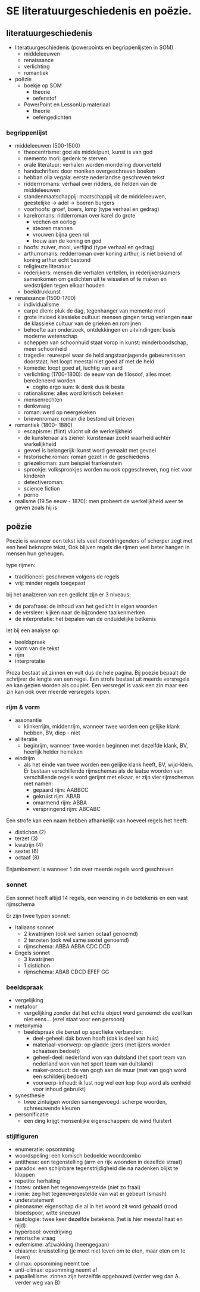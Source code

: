 # SE literatuurgeschiedenis en poëzie.
## literatuurgeschiedenis
- literatuurgeschiedenis (powerpoints en begrippenlijsten in SOM) 
   - middeleeuwen 
   - renaissance 
   - verlichting 
   - romantiek 
- poëzie
   - boekje op SOM
      - theorie 
      - oefenstof
   - PowerPoint en LessonUp materiaal 
      - theorie 
      - oefengedichten

### begrippenlijst
- middeleeuwen (500-1500) 
   - theocentrisme: god als middelpunt, kunst is van god
   - memento mori: gedenk te sterven
   - orale literatuur: verhalen worden mondeling doorverteld
   - handschriften: door moniken overgeschreven boeken
   - hebban olla vegala: eerste nederlandse geschreven tekst
   - ridderrromans: verhaal over ridders, de helden van de middeleeuwen
   - standenmaatschappij: maatschappij uit de middeleeuwen, geestelijke -> adel -> boeren burgers
   - voorhoofs: groef, boers, lomp (type verhaal en gedrag)
   - karelromans: ridderroman over karel do grote
      - vechen en oorlog
      - steoren mannen
      - vrouwen bijna geen rol 
      - trouw aan de koning en god
   - hoofs: zuiver, mooi, verfijnd (type verhaal en gedrag)
   - arthurromans: redderroman over koning arthur, is niet bekend of koning arthur echt bestond
   - religieuze literatuur
   - rederijkers: mensen die verhalen vertellen, in rederijkerskamers samenkomen om gedichten uit te wisselen of te maken en wedstrijden tegen elkaar houden
   - boekdrukkunst
- renaissance (1500-1700)
   - individualisme
   - carpe diem: pluk de dag, tegenhanger van memento mori
   - grote invloed klassieke cultuur: mensen gingen terug verlangen naar de klassieke cultuur van de grieken en romijnen
   - behoefte aan onderzoek, ontdekkingen en uitvindingen: basis moderne wetenschap
   - scheppen van schoonhuid staat vorop in kunst: minderboodschap, meer schoonheid
   - tragedie: reurespel waar de held angstaanjagende gebeurenissen doorstaat, het loopt meestal niet goed af met de held
   - komedie: loopt goed af, luchtig van aard
   - verlichting (1700-1800): de eeuw van de filosoof, alles moet beredeneerd worden 
      - cogito ergo sum: ik denk dus ik besta
   - rationalisme: alles word kritisch bekeken
   - mensenrechten
   - denkvraag
   - roman: werd op neergekeken
   - brievenroman: roman die bestond uit brieven
- romantiek (1800- 1880)
   - escapisme: (flint) vlucht uit de werkelijkheid
   - de kunstenaar als ziener: kunstenaar zoekt waarheid achter werkelijkheid
   - gevoel is belangerijk: kunst word gemaakt met gevoel
   - historische roman: roman gezet in de geschiedenis
   - griezelroman: zum beispiel frankenstein
   - sprookje: volksprookjes worden nu ook opgeschreven, nog niet voor kinderen
   - detectiveroman: 
   - science fiction
   - porno
- realisme (19.5e eeuw - 1870): men probeert de werkelijkheid weer te geven zoals hij is


## poëzie 
Poezie is wanneer een tekst iets veel doordringenders of scherper zegt met een heel beknopte tekst,
Ook blijven regels die rijmen veel beter hangen in mensen hun geheugen.

type rijmen:
- traditioneel: geschreven volgens de regels 
- vrij: minder regels toegepast

bij het analzeren van een gedicht zijn er 3 niveaus:
- de parafrase: de inhoud van het gedicht in eigen woorden
- de versleer: kijken naar de bijzondere taalkenmerken
- de interpretatie: het bepalen van de onduidelijke betkenis

let bij een analyse op:
- beeldspraak
- vorm van de tekst 
- rijm 
- interpretatie

Proza bestaat uit zinnen en vult dus de hele pagina.
Bij poezie bepaalt de schrijver de lengte van een regel.
Een strofe bestaat uit meerde versregels en kan gezien worden als couplet.
Een versregel is vaak een zin maar een zin kan ook over meerde versregels lopen.

### rijm & vorm 
- assonantie
   - klinkerrijm, middenrijm, wanneer twee worden een gelijke klank hebben, BV, diep - niet
- alliteratie
   - beginrijm, wanneer twee worden beginnen met dezelfde klank, BV, heerlijk helder heineken
- eindrijm
   - als het einde van twee worden een gelijke klank heeft, BV, wijd-klein. Er bestaan verschillende rijmschemas als de laatse woorden van verschillende regels word gerijmt met elkaar, er zijn vier rijmschemas met namen:
      - gepaard rijm: AABBCC
      - gekruist rijm: ABAB
      - omarmend rijm: ABBA
      - verspringend rijm: ABCABC

Een strofe kan een naam hebben afhankelijk van hoeveel regels het heeft:
- distichon (2)
- terzet (3)
- kwatrijn (4)
- sextet (6)
- octaaf (8)

Enjambement is wanneer 1 zin over meerde regels word geschreven

### sonnet
Een sonnet heeft altijd 14 regels, een wending in de betekenis en een vast rijmschema 

Er zijn twee typen sonnet:
- Italiaans sonnet 
   - 2 kwatrijnen (ook wel samen octaaf genoemd)
   - 2 terzeten (ook wel same sextet genoemd)
   - rijmschema: ABBA ABBA CDC DCD
- Engels sonnet
   - 3 kwatrijnen
   - 1 distichon
   - rijmschema: ABAB CDCD EFEF GG

### beeldspraak 
- vergelijking
- metafoor
   - vergelijking zonder dat het echte object word genoemd: die ezel kan niet eens... (ezel staat voor een persoon)
- metonymia
   - beeldspraak die berust op specfieke verbanden:
      - deel-geheel: dak boven hooft (dak is deel van huis)
      - materiaal-voorwerp: op gladde ijzers (met ijzers worden schaatsen bedoelt)
      - geheel-deel: nederland won van duitsland (het sport team van nederland won van het sport team van duitsland)
      - maker-product: de van gogh aan de muur (met van gogh word een schilderij bedoelt)
      - voorwerp-inhoud: ik lust nog wel een kop (kop word als eenheid voor inhoud gebruikt)
- synesthesie
   - twee zintuigen worden samengevoegd: scherpe woorden, schreeuwende kleuren
- personificatie
   - een ding krijgt mensenlijke eigenschappen: de wind fluistert

### stijlfiguren
- enumeratie: opsomming
- woordspeling: een komisch bedoelde woordcombo
- antithese: een tegenstelling (arm en rijk woonden in dezelfde straat)
- paradox: een schijnbare tegenstrijdigheid die na nadenken blijkt te kloppen
- repetito: herhaling
- litotes: ontken het tegenovergestelde (niet zo fraai)
- ironie: zeg het tegenovergestelde van wat er gebeurt (smash)
- understatement
- pleonasme: eigenschap die al in het woord zit word gehaald (rood bloedspoor, witte sneeuw)
- tautologie: twee keer dezelfde betekenis (het is hier meestal haat en nijd)
- hyperbool: overdrijving
- retorische vraag
- eufemisme: afzwakking (heengegaan)
- chiasme: kruisstelling (je moet niet leven om te eten, maar eten om te leven)
- climax: opsomming neemt toe 
- anti-climax: opsomming neemt af
- papallellisme: zinnen zijn hetzelfde opgebouwd (verder weg dan A. verder weg van B)


